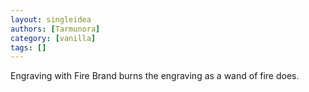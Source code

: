 ```yaml
---
layout: singleidea
authors: [Tarmunora]
category: [vanilla]
tags: []
---
```

Engraving with Fire Brand burns the engraving as a wand of fire does.
